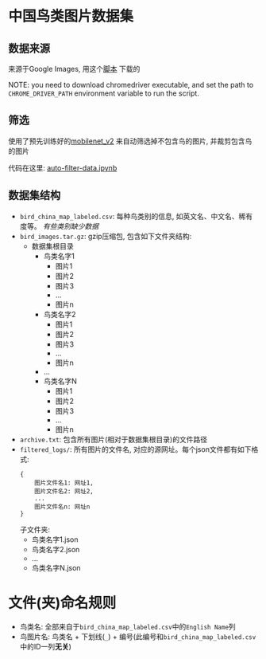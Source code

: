 # 中国鸟类图片数据集

## 数据来源

来源于Google Images, 用这个[脚本](https://github.com/tjysdsg/birds/blob/master/selective-download.py) 下载的

NOTE: you need to download chromedriver executable, and set the path to
`CHROME_DRIVER_PATH` environment variable to run the script.

## 筛选

使用了预先训练好的[mobilenet\_v2](https://tfhub.dev/google/openimages_v4/ssd/mobilenet_v2/1) 来自动筛选掉不包含鸟的图片, 并裁剪包含鸟的图片

代码在这里: [auto-filter-data.ipynb](https://github.com/tjysdsg/birds/blob/master/auto-filter-data.ipynb)

## 数据集结构

- `bird_china_map_labeled.csv`: 每种鸟类别的信息, 如英文名、中文名、稀有度等。 *有些类别缺少数据*
- `bird_images.tar.gz`: gzip压缩包, 包含如下文件夹结构:
    - 数据集根目录
        - 鸟类名字1
            - 图片1
            - 图片2
            - 图片3
            - ...
            - 图片n
        - 鸟类名字2
            - 图片1
            - 图片2
            - 图片3
            - ...
            - 图片n
        - ...
        - 鸟类名字N
            - 图片1
            - 图片2
            - 图片3
            - ...
            - 图片n
- `archive.txt`: 包含所有图片(相对于数据集根目录)的文件路径
- `filtered_logs/`: 所有图片的文件名, 对应的源网址。每个json文件都有如下格式:
    ```
    {
        图片文件名1: 网址1,
        图片文件名2: 网址2,
        ...
        图片文件名n: 网址n
    }
    ```
    子文件夹:
    - 鸟类名字1.json
    - 鸟类名字2.json
    - ...
    - 鸟类名字N.json
    
# 文件(夹)命名规则

- 鸟类名: 全部来自于`bird_china_map_labeled.csv`中的`English Name`列
- 鸟图片名: 鸟类名 + 下划线(`_`) + 编号(此编号和`bird_china_map_labeled.csv`中的ID一列**无关**)